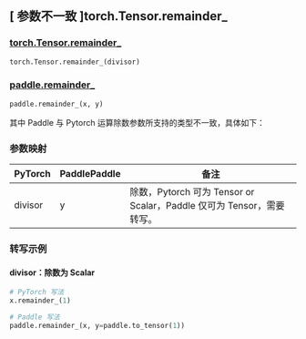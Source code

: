 ## [ 参数不一致 ]torch.Tensor.remainder_
### [torch.Tensor.remainder_](https://pytorch.org/docs/stable/generated/torch.Tensor.remainder_.html?highlight=torch+tensor+remainder_#torch.Tensor.remainder_)

```python
torch.Tensor.remainder_(divisor)
```

### [paddle.remainder_](https://www.paddlepaddle.org.cn/documentation/docs/zh/develop/api/paddle/remainder__cn.html#remainder)

```python
paddle.remainder_(x, y)
```


其中 Paddle 与 Pytorch 运算除数参数所支持的类型不一致，具体如下：

### 参数映射
| PyTorch       | PaddlePaddle | 备注                                                   |
| ------------- | ------------ | ------------------------------------------------------ |
| divisor         | y            | 除数，Pytorch 可为 Tensor or Scalar，Paddle 仅可为 Tensor，需要转写。   |

### 转写示例
#### divisor：除数为 Scalar
```python
# PyTorch 写法
x.remainder_(1)

# Paddle 写法
paddle.remainder_(x, y=paddle.to_tensor(1))
```
